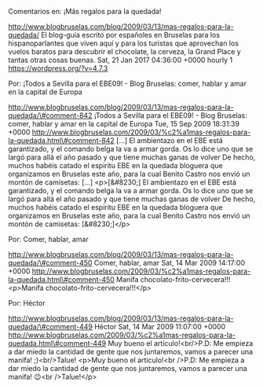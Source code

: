 Comentarios en: ¡Más regalos para la quedada!

http://www.blogbruselas.com/blog/2009/03/13/mas-regalos-para-la-quedada/
El blog-guía escrito por españoles en Bruselas para los hispanoparlantes
que viven aquí y para los turistas que aprovechan los vuelos baratos
para descubrir el chocolate, la cerveza, la Grand Place y tantas otras
cosas buenas. Sat, 21 Jan 2017 04:36:00 +0000 hourly 1
https://wordpress.org/?v=4.7.3

Por: ¡Todos a Sevilla para el EBE09! - Blog Bruselas: comer, hablar y
amar en la capital de Europa

http://www.blogbruselas.com/blog/2009/03/13/mas-regalos-para-la-quedada/\#comment-842
¡Todos a Sevilla para el EBE09! - Blog Bruselas: comer, hablar y amar en
la capital de Europa Tue, 15 Sep 2009 18:31:39 +0000
http://www.blogbruselas.com/2009/03/%c2%a1mas-regalos-para-la-quedada.html\#comment-842
\[\...\] El ambientazo en el EBE está garantizado, y el comando belga la
va a armar gorda. Os lo dice uno que se largó para allá el año pasado y
que tiene muchas ganas de volver De hecho, muchos habéis catado el
espiritu EBE en la quedada bloguera que organizamos en Bruselas este
año, para la cual Benito Castro nos envió un montón de camisetas:
\[\...\] \<p\>\[&\#8230;\] El ambientazo en el EBE está garantizado, y
el comando belga la va a armar gorda. Os lo dice uno que se largó para
allá el año pasado y que tiene muchas ganas de volver De hecho, muchos
habéis catado el espiritu EBE en la quedada bloguera que organizamos en
Bruselas este año, para la cual Benito Castro nos envió un montón de
camisetas: \[&\#8230;\]\</p\>

Por: Comer, hablar, amar

http://www.blogbruselas.com/blog/2009/03/13/mas-regalos-para-la-quedada/\#comment-450
Comer, hablar, amar Sat, 14 Mar 2009 14:17:00 +0000
http://www.blogbruselas.com/2009/03/%c2%a1mas-regalos-para-la-quedada.html\#comment-450
Manifa chocolato-frito-cervecera!!! \<p\>Manifa
chocolato-frito-cervecera!!!\</p\>

Por: Héctor

http://www.blogbruselas.com/blog/2009/03/13/mas-regalos-para-la-quedada/\#comment-449
Héctor Sat, 14 Mar 2009 11:07:00 +0000
http://www.blogbruselas.com/2009/03/%c2%a1mas-regalos-para-la-quedada.html\#comment-449
Muy bueno el articulo!&lt;br/&gt;P.D: Me empieza a dar miedo la cantidad
de gente que nos juntaremos, vamos a parecer una manifa!
;)&lt;br/&gt;Talue! \<p\>Muy bueno el articulo!\<br /\>P.D: Me empieza a
dar miedo la cantidad de gente que nos juntaremos, vamos a parecer una
manifa! 😉\<br /\>Talue!\</p\>
